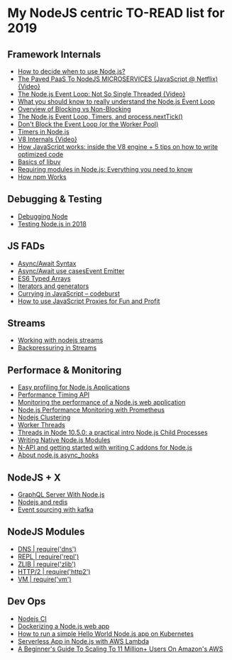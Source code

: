 # My NodeJS centric TO-READ list for 2019

##   Framework Internals

- [How to decide when to use Node.js?](https://stackoverflow.com/questions/5062614/how-to-decide-when-to-use-node-js)
- [The Paved PaaS To NodeJS MICROSERVICES (JavaScript @ Netflix) {Video}](https://www.youtube.com/watch?v=QcNqfvMeWow)
- [The Node.js Event Loop: Not So Single Threaded {Video}](https://www.youtube.com/watch?v=zphcsoSJMvM)
- [What you should know to really understand the Node.js Event Loop](https://medium.com/the-node-js-collection/what-you-should-know-to-really-understand-the-node-js-event-loop-and-its-metrics-c4907b19da4c)
- [Overview of Blocking vs Non-Blocking](https://nodejs.org/en/docs/guides/blocking-vs-non-blocking/)
- [The Node.js Event Loop, Timers, and process.nextTick()](https://nodejs.org/en/docs/guides/event-loop-timers-and-nexttick/)
- [Don't Block the Event Loop (or the Worker Pool)  
](https://nodejs.org/en/docs/guides/dont-block-the-event-loop/)
- [Timers in Node.js](https://nodejs.org/en/docs/guides/timers-in-node/)
- [V8 Internals {Video}](https://www.youtube.com/watch?v=FrufJFBSoQY)
- [How JavaScript works: inside the V8 engine + 5 tips on how to write optimized code](https://blog.sessionstack.com/how-javascript-works-inside-the-v8-engine-5-tips-on-how-to-write-optimized-code-ac089e62b12e)
- [Basics of libuv  
](http://docs.libuv.org/en/v1.x/guide/basics.html)
- [Requiring modules in Node.js: Everything you need to know](https://medium.freecodecamp.org/requiring-modules-in-node-js-everything-you-need-to-know-e7fbd119be8)
- [How npm Works  ](https://npm.github.io/how-npm-works-docs/)

## Debugging & Testing

- [Debugging Node](https://nodejs.org/en/docs/guides/debugging-getting-started/)
- [Testing Node.js in 2018](https://hackernoon.com/testing-node-js-in-2018-10a04dd77391)

## JS FADs

- [Async/Await Syntax](https://javascript.info/async-await)
- [Async/Await use cases](https://medium.freecodecamp.org/how-to-write-beautiful-node-js-apis-using-async-await-and-the-firebase-database-befdf3a5ffee)[Event Emitter](https://flaviocopes.com/node-event-emitter/)
- [ES6 Typed Arrays](https://developer.mozilla.org/en-US/docs/Web/JavaScript/Typed_arrays)
- [Iterators and generators](https://developer.mozilla.org/en-US/docs/Web/JavaScript/Guide/Iterators_and_Generators)
- [Currying in JavaScript – codeburst](https://codeburst.io/currying-in-javascript-ba51eb9778dc?gi=65b00dd4ff06)
- [How to use JavaScript Proxies for Fun and Profit](https://medium.com/dailyjs/how-to-use-javascript-proxies-for-fun-and-profit-365579d4a9f8)

## Streams

  
- [Working with nodejs streams  ](https://medium.freecodecamp.org/node-js-streams-everything-you-need-to-know-c9141306be93)
- [Backpressuring in Streams](https://nodejs.org/en/docs/guides/backpressuring-in-streams/)

##   Performace & Monitoring

  
- [Easy profiling for Node.js Applications](https://nodejs.org/en/docs/guides/simple-profiling/)
- [Performance Timing API  
](https://nodejs.org/api/perf_hooks.html)
- [Monitoring the performance of a Node.js web application](https://blog.sqreen.io/diy-node-apm/)
- [Node.js Performance Monitoring with Prometheus](https://blog.risingstack.com/node-js-performance-monitoring-with-prometheus/)
- [Nodejs Clustering  ](https://nodejs.org/api/cluster.html)
- [Worker Threads](https://nodejs.org/api/worker_threads.html)
- [Threads in Node 10.5.0: a practical intro  ](https://medium.com/dailyjs/threads-in-node-10-5-0-a-practical-intro-3b85a0a3c953)[Node.js Child Processes](https://medium.freecodecamp.org/node-js-child-processes-everything-you-need-to-know-e69498fe970a)
- [Writing Native Node.js Modules  ](https://blog.risingstack.com/writing-native-node-js-modules/)
- [N-API and getting started with writing C addons for Node.js](https://hackernoon.com/n-api-and-getting-started-with-writing-c-addons-for-node-js-cf061b3eae75)
- [About node.js async_hooks](https://itnext.io/a-pragmatic-overview-of-async-hooks-api-in-node-js-e514b31460e9)

## NodeJS + X

- [GraphQL Server With Node.js  
](https://medium.com/codingthesmartway-com-blog/creating-a-graphql-server-with-node-js-and-express-f6dddc5320e1)
- [Nodejs and redis](https://hackernoon.com/using-redis-with-node-js-8d87a48c5dd7)
- [Event sourcing with kafka](https://medium.com/@theotow/event-sourcing-with-kafka-and-nodejs-9787a8e47716)

##   NodeJS Modules
- [DNS | require('dns')  ](https://nodejs.org/api/dns.html)
- [REPL | require('repl')](https://nodejs.org/api/repl.html)
- [ZLIB | require('zlib')  ](https://nodejs.org/api/zlib.html)
- [HTTP/2 | require('http2')](https://nodejs.org/api/http2.html)
- [VM | require('vm')](https://nodejs.org/api/vm.html)

## Dev Ops

- [Nodejs CI](https://medium.com/@mosheezderman/how-to-set-up-ci-cd-pipeline-for-a-node-js-app-with-jenkins-c51581cc783c)
- [Dockerizing a Node.js web app](https://nodejs.org/en/docs/guides/nodejs-docker-webapp/)
- [How to run a simple Hello World Node.js app on Kubernetes](https://kubernetes.io/docs/tutorials/hello-minikube/)
- [Serverless App in Node.js with AWS Lambda](https://medium.com/the-node-js-collection/building-your-first-serverless-app-in-node-js-with-aws-lambda-s3-api-gateway-4d87e808d9cc)
- [A Beginner's Guide To Scaling To 11 Million+ Users On Amazon's AWS](http://highscalability.com/blog/2016/1/11/a-beginners-guide-to-scaling-to-11-million-users-on-amazons.html)
